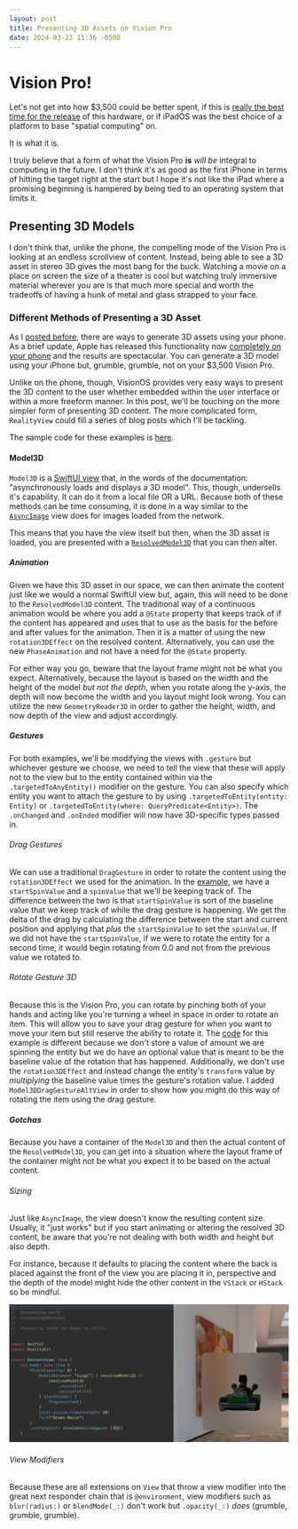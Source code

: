 ```yaml
---
layout: post
title: Presenting 3D Assets on Vision Pro
date: 2024-03-23 11:36 -0500
---
```


# Vision Pro!

Let's not get into how $3,500 could be better spent, if this is [really the best time for the release](https://en.wikipedia.org/wiki/Microsoft_Tablet_PC) of this hardware, or if iPadOS was the best choice of a platform to base "spatial computing" on. 

It is what it is. 

I truly believe that a form of what the Vision Pro **is** _will be_ integral to computing in the future. I don't think it's as good as the first iPhone in terms of hitting the target right at the start but I hope it's not like the iPad where a promising beginning is hampered by being tied to an operating system that limits it. 

## Presenting 3D Models

I don't think that, unlike the phone, the compelling mode of the Vision Pro is looking at an endless scrollview of content. Instead, being able to see a 3D asset in stereo 3D gives the most bang for the buck. Watching a movie on a place on screen the size of a theater is cool but watching truly immersive material wherever you are is that much more special and worth the tradeoffs of having a hunk of metal and glass strapped to your face. 

### Different Methods of Presenting a 3D Asset

As I [posted before](https://jacobvanorder.github.io/a-glimpse-into-the-future/), there are ways to generate 3D assets using your phone. As a brief update, Apple has released this functionality now [completely on your phone](https://developer.apple.com/videos/play/wwdc2023/10191/) and the results are spectacular. You can generate a 3D model using your iPhone but, grumble, grumble, not on your $3,500 Vision Pro. 

Unlike on the phone, though, VisionOS provides very easy ways to present the 3D content to the user whether embedded within the user interface or within a more freeform manner. In this post, we'll be touching on the more simpler form of presenting 3D content. The more complicated form, `RealityView` could fill a series of blog posts which I'll be tackling.

The sample code for these examples is [here](https://github.com/jacobvanorder/VisionProPlacement). 

#### Model3D

`Model3D` is a [SwiftUI view](https://developer.apple.com/documentation/realitykit/model3d/) that, in the words of the documentation: "asynchronously loads and displays a 3D model". This, though, undersells it's capability. It can do it from a local file OR a URL. Because both of these methods can be time consuming, it is done in a way similar to the [`AsyncImage`](https://developer.apple.com/documentation/swiftui/asyncimage) view does for images loaded from the network. 

This means that you have the view itself but then, when the 3D asset is loaded, you are presented with a [`ResolvedModel3D`](https://developer.apple.com/documentation/realitykit/resolvedmodel3d) that you can then alter.

##### Animation

Given we have this 3D asset in our space, we can then animate the content just like we would a normal SwiftUI view but, again, this will need to be done to the `ResolvedModel3D` content. The traditional way of a continuous animation would be where you add a `@State` property that keeps track of if the content has appeared and uses that to use as the basis for the before and after values for the animation. Then it is a matter of using the new `rotation3DEffect` on the resolved content. Alternatively, you can use the new `PhaseAnimation` and not have a need for the `@State` property. 

For either way you go, beware that the layout frame might not be what you expect. Alternatively, because the layout is based on the width and the height of the model _but not the depth_, when you rotate along the y-axis, the depth will now become the width and you layout might look wrong. You can utilize the new `GeometryReader3D` in order to gather the height, width, and now depth of the view and adjust accordingly. 

##### Gestures

For both examples, we'll be modifying the views with `.gesture` but whichever gesture we choose, we need to tell the view that these will apply not to the view but to the entity contained within via the `.targetedToAnyEntity()` modifier on the gesture. You can also specify which entity you want to attach the gesture to by using `.targetedToEntity(entity: Entity)` or `.targetedToEntity(where: QueryPredicate<Entity>)`. The `.onChanged` and `.onEnded` modifier will now have 3D-specific types passed in.

###### Drag Gestures

We can use a traditional `DragGesture` in order to rotate the content using the `rotation3DEffect` we used for the animation. In the [example](https://github.com/jacobvanorder/Presenting3DContent/blob/main/Presenting3DContent/Examples/Model3DDragGestureView.swift), we have a `startSpinValue` and a `spinValue` that we'll be keeping track of. The difference between the two is that `startSpinValue` is sort of the baseline value that we keep track of while the drag gesture is happening. We get the delta of the drag by calculating the difference between the start and current position and applying that _plus_ the `startSpinValue` to set the `spinValue`. If we did not have the `startSpinValue`, if we were to rotate the entity for a second time, it would begin rotating from 0.0 and not from the previous value we rotated to. 

###### Rotate Gesture 3D

Because this is the Vision Pro, you can rotate by pinching both of your hands and acting like you're turning a wheel in space in order to rotate an item. This will allow you to save your drag gesture for when you want to move your item but still reserve the ability to rotate it. The [code](https://github.com/jacobvanorder/Presenting3DContent/blob/main/Presenting3DContent/Examples/Model3DRotateGestureView.swift) for this example is different because we don't store a value of amount we are spinning the entity but we do have an optional value that is meant to be the baseline value of the rotation that has happened. Additionally, we don't use the `rotation3DEffect` and instead change the entity's `transform` value by _multiplying_ the baseline value times the gesture's rotation value.  I added `Model3DDragGestureAltView` in order to show how you might do this way of rotating the item using the drag gesture. 

##### Gotchas

Because you have a container of the `Model3D` and then the actual content of the `ResolvedModel3D`, you can get into a situation where the layout frame of the container might not be what you expect it to be based on the actual content.

###### Sizing

Just like `AsyncImage`, the view doesn't know the resulting content size. Usually, it "just works" but if you start animating or altering the resolved 3D content, be aware that you're not dealing with both width and height but also depth.

For instance, because it defaults to placing the content where the back is placed against the front of the view you are placing it in, perspective and the depth of the model might hide the other content in the `VStack` or `HStack` so be mindful. 

![Hidden text under a 3D Model](/assets/images/2024-03-23-presenting-3d-assets-on-vision-pro/hidden-text.png)

###### View Modifiers

Because these are all extensions on `View` that throw a view modifier into the great next responder chain that is `@environment`, view modifiers such as `blur(radius:)` or `blendMode(_:)` don't work but `.opacity(_:)` _does_ (grumble, grumble, grumble). 


  